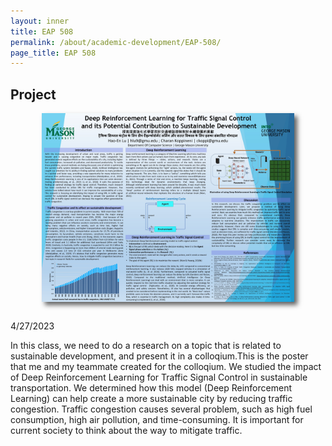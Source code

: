 ```yaml
---
layout: inner
title: EAP 508
permalink: /about/academic-development/EAP-508/
page_title: EAP 508
---
```

<head>
    <link rel="stylesheet" href="{{ "/css/article.css" | prepend: site.baseurl }}">
</head>

<div class="article">
<div class="sketchy">
<h2>Project</h2>
<img src="/img/others/Slide1.jpg" style="width:80%;height:auto;display:block;margin-left:auto;margin-right:auto;box-shadow: 5px 5px 7px rgba(33,33,33,.7);margin-bottom:30px;">
<div class="date"><span>4/27/2023</span></div>
<p>
In this class, we need to do a research on a topic that is related to sustainable development, and present it in a colloqium.This is the poster that me and my teammate created for the colloqium. We studied the impact of Deep Reinforcement Learning for Traffic Signal Control in sustainable transportation. We determined how this model (Deep Reinforcement Learning) can help create a more sustainable city by reducing traffic congestion. Traffic congestion causes several problem, such as high fuel consumption, high air pollution, and time-consuming. It is important for current society to think about the way to mitigate traffic.
</p>
</div>
</div>